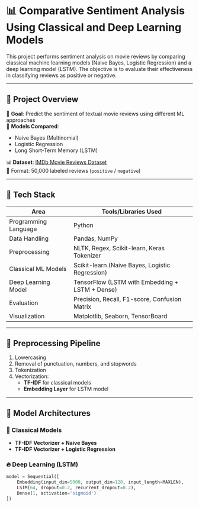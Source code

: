 # 📊 Comparative Sentiment Analysis Using Classical and Deep Learning Models

This project performs sentiment analysis on movie reviews by comparing classical machine learning models (Naive Bayes, Logistic Regression) and a deep learning model (LSTM). The objective is to evaluate their effectiveness in classifying reviews as positive or negative.

---

## 🚀 Project Overview

🎯 **Goal**: Predict the sentiment of textual movie reviews using different ML approaches  
🧪 **Models Compared**:
- Naive Bayes (Multinomial)
- Logistic Regression
- Long Short-Term Memory (LSTM)

📊 **Dataset**: [IMDb Movie Reviews Dataset](https://ai.stanford.edu/~amaas/data/sentiment/)  
📁 Format: 50,000 labeled reviews (`positive` / `negative`)

---

## 🧰 Tech Stack

| Area                  | Tools/Libraries Used                                |
|-----------------------|-----------------------------------------------------|
| Programming Language  | Python                                              |
| Data Handling         | Pandas, NumPy                                       |
| Preprocessing         | NLTK, Regex, Scikit-learn, Keras Tokenizer          |
| Classical ML Models   | Scikit-learn (Naive Bayes, Logistic Regression)     |
| Deep Learning Model   | TensorFlow (LSTM with Embedding + LSTM + Dense)     |
| Evaluation            | Precision, Recall, F1-score, Confusion Matrix       |
| Visualization         | Matplotlib, Seaborn, TensorBoard                    |

---

## 🧹 Preprocessing Pipeline

1. Lowercasing
2. Removal of punctuation, numbers, and stopwords
3. Tokenization
4. Vectorization:
   - **TF-IDF** for classical models
   - **Embedding Layer** for LSTM model

---

## 🧠 Model Architectures

### 🧪 Classical Models
- **TF-IDF Vectorizer + Naive Bayes**
- **TF-IDF Vectorizer + Logistic Regression**

### 🔥 Deep Learning (LSTM)
```python
model = Sequential([
    Embedding(input_dim=5000, output_dim=128, input_length=MAXLEN),
    LSTM(64, dropout=0.2, recurrent_dropout=0.2),
    Dense(1, activation='sigmoid')
])
